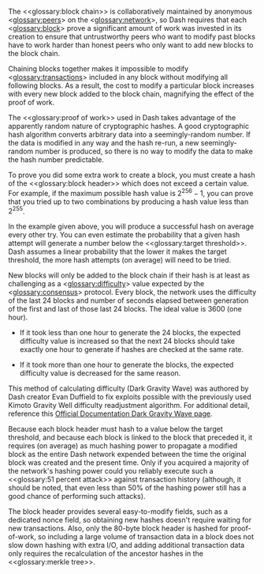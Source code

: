 The <<glossary:block chain>> is collaboratively maintained by anonymous <<glossary:peers>> on the <<glossary:network>>, so Dash requires that each <<glossary:block>> prove a significant amount of work was invested in its creation to ensure that untrustworthy peers who want to modify past blocks have to work harder than honest peers who only want to add new blocks to the block chain.

Chaining blocks together makes it impossible to modify <<glossary:transactions>> included in any block without modifying all following blocks. As a result, the cost to modify a particular block increases with every new block added to the block chain, magnifying the effect of the proof of work.

The <<glossary:proof of work>> used in Dash takes advantage of the apparently random nature of cryptographic hashes. A good cryptographic hash algorithm converts arbitrary data into a seemingly-random number. If the data is modified in any way and the hash re-run, a new seemingly-random number is produced, so there is no way to modify the data to make the hash number predictable.

To prove you did some extra work to create a block, you must create a hash of the <<glossary:block header>> which does not exceed a certain value. For example, if the maximum possible hash value is <span class="math">2<sup>256</sup> − 1</span>, you can prove that you tried up to two combinations by producing a hash value less than <span class="math">2<sup>255</sup></span>.

In the example given above, you will produce a successful hash on average every other try. You can even estimate the probability that a given hash attempt will generate a number below the <<glossary:target threshold>>. Dash assumes a linear probability that the lower it makes the target threshold, the more hash attempts (on average) will need to be tried.

New blocks will only be added to the block chain if their hash is at least as challenging as a <<glossary:difficulty>> value expected by the <<glossary:consensus>> protocol. Every block, the network uses the difficulty of the last 24 blocks and number of seconds elapsed between generation of the first and last of those last 24 blocks. The ideal value is 3600 (one hour).

* If it took less than one hour to generate the 24 blocks, the expected difficulty value is increased so that the next 24 blocks should take exactly one hour to generate if hashes are checked at the same rate.

* If it took more than one hour to generate the blocks, the expected difficulty value is decreased for the same reason.

This method of calculating difficulty (Dark Gravity Wave) was authored by Dash creator Evan Duffield to fix exploits possible with the previously used Kimoto Gravity Well difficulty readjustment algorithm. For additional detail, reference this [Official Documentation Dark Gravity Wave page](https://docs.dash.org/en/stable/introduction/features.html#dark-gravity-wave).

Because each block header must hash to a value below the target threshold, and because each block is linked to the block that preceded it, it requires (on average) as much hashing power to propagate a modified block as the entire Dash network expended between the time the original block was created and the present time. Only if you acquired a majority of the network's hashing power could you reliably execute such a <<glossary:51 percent attack>> against transaction history (although, it should be noted, that even less than 50% of the hashing power still has a good chance of performing such attacks).

The block header provides several easy-to-modify fields, such as a dedicated nonce field, so obtaining new hashes doesn't require waiting for new transactions. Also, only the 80-byte block header is hashed for proof-of-work, so including a large volume of transaction data in a block does not slow down hashing with extra I/O, and adding additional transaction data only requires the recalculation of the ancestor hashes in the <<glossary:merkle tree>>.